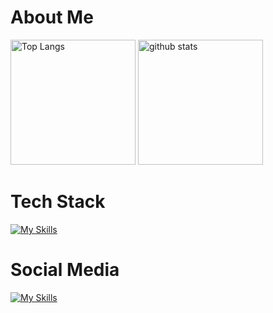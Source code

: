# About Me
<p align="left"> 
  <img alt="Top Langs" height="200px" src="https://github-readme-stats.vercel.app/api/top-langs/?username=kaiyuskis&layout=compact&show_icons=true&theme=blue-green" />
  <img alt="github stats" height="200px" src="https://github-readme-stats.vercel.app/api?username=kaiyuskis&theme=blue-green&show_icons=true" />
</p>

# Tech Stack
[![My Skills](https://skillicons.dev/icons?i=py,tensorflow,docker,ps,pr,windows)](https://skillicons.dev)

# Social Media
[![My Skills](https://skillicons.dev/icons?i=discord,twitter,instagram)](https://skillicons.dev)
